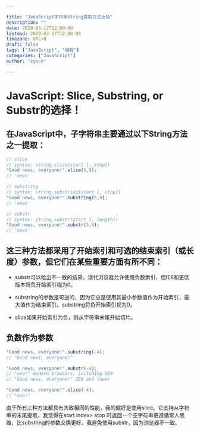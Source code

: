 ```yaml
---

title: "JavaScript字符串String提取方法比较"
description: ""
date: 2019-03-17T12:00:00
lastmod: 2019-03-17T12:00:00
timezone: UTC+8
draft: false
tags: ["JavaScript", "编程"]
categories: ["JavaScript"]
author: "zyscn"

---
```

<!--more-->
# JavaScript: Slice, Substring, or Substr的选择！

## 在JavaScript中，子字符串主要通过以下String方法之一提取：

```js
// slice 
// syntax: string.slice(start [, stop])
"Good news, everyone!".slice(5,9); 
// 'news'

// substring 
// syntax: string.substring(start [, stop])
"Good news, everyone!".substring(5,9); 
// 'news'

// substr
// syntax: string.substr(start [, length])
"Good news, everyone!".substr(5,4); 
// 'news'
```

## 这三种方法都采用了开始索引和可选的结束索引（或长度）参数，但它们在某些重要方面有所不同：

- substr可以给出不一致的结果。现代浏览器允许使用负数索引，但IE8和更低版本将负开始索引视为0。

- substring的参数是可逆的，因为它总是使用其最小参数值作为开始索引，最大值作为结束索引。substring将负开始索引视为0。

- slice如果开始索引为负，则从字符串末尾开始切片。

## 负数作为参数

```js
"Good news, everyone!".substring(-4);
// "Good news, everyone!"

"Good news, everyone!".substr(-4);
// "one!" modern browsers, including IE9
// "Good news, everyone!" IE8 and lower

"Good news, everyone!".slice(-4); 
// "one!"
```

由于所有三种方法都具有大致相同的性能，我的偏好是使用slice。它支持从字符串的末尾提取，我觉得在start index> stop 时返回一个空字符串更遵循常人思维，比substring的参数交换更好。我避免使用substr，因为浏览器不一致。
